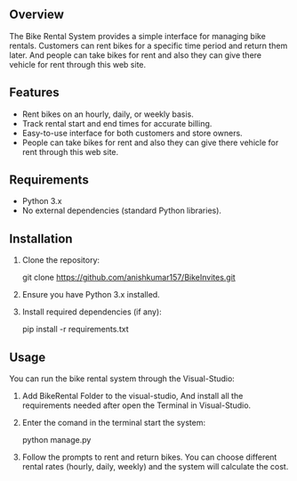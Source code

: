 ## Overview

The Bike Rental System provides a simple interface for managing bike rentals. Customers can rent bikes for a specific time period and return them later. And people can take bikes for rent and also they can give there vehicle for rent through this web site.

## Features

- Rent bikes on an hourly, daily, or weekly basis.
- Track rental start and end times for accurate billing.
- Easy-to-use interface for both customers and store owners.
- People can take bikes for rent and also they can give there vehicle for rent through this web site.
  
## Requirements

- Python 3.x
- No external dependencies (standard Python libraries).

## Installation

1. Clone the repository:

    git clone https://github.com/anishkumar157/BikeInvites.git

2. Ensure you have Python 3.x installed.  

3. Install required dependencies (if any):

    pip install -r requirements.txt


## Usage

You can run the bike rental system through the Visual-Studio:
1. Add BikeRental Folder to the visual-studio, And install all the requirements needed after open the Terminal in Visual-Studio.
2. Enter the comand in the terminal start the system:

     python manage.py

3. Follow the prompts to rent and return bikes. You can choose different rental rates (hourly, daily, weekly) and the system will calculate the cost.


